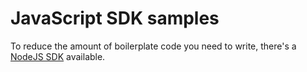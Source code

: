 # JavaScript SDK samples

To reduce the amount of boilerplate code you need to write, there's a [NodeJS SDK](https://www.npmjs.com/package/@hcl-software/domino-rest-sdk-node) available.
